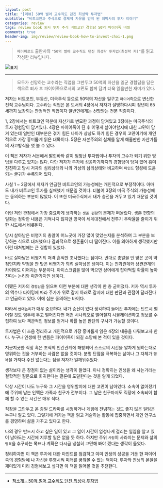 ```yaml
---  
layout: post  
title: "[리뷰] 50억 벌어 교수직도 던진 최성락 투자법"  
subtitle: "비트코인과 주식으로 경제적 자유를 얻게 된 최박사의 투자 이야기"  
categories: review  
tags: review book 퇴사 투자 주식 비트코인 경험담 50억 파이어족 비밀     
comments: true  
header-img: img/review/review-book-how-to-invest-choi-1.png
---  
```

  
> `페이퍼로드` 출판사의 `"50억 벌어 교수직도 던진 최성락 투자법(최성락 저)"`를 읽고 작성한 리뷰입니다.  

![표지](https://theorydb.github.io/assets/img/review/review-book-how-to-invest-choi-1.png)  

---

> 모두가 선망하는 교수라는 직업을 그만두고 50억의 자산을 일군 경험담을 담은 책으로 퇴사 후 파이어족으로서의 고민도 함께 담겨 더욱 읽을만한 재미가 있다.

저자는 비트코인, 부동산, 미국주식 등으로 50억의 자산을 일구고 `파이어족`으로 변신한 전직 교수님이다. 교수라는 직업은 본 도서의 4장에서 저자가 설명하다시피 정년이 65세까지 보장되는 안정적인 직업이자 일반인에게는 선망받는 전문 직종이다.

1, 2장에서는 비트코인 덕분에 자산가로 변모한 과정이 담겨있고 3장에는 미국주식의 투자 경험담이 담겨있다. 4장은 파이어족이 된 후 어떻게 살아야할지에 대한 고민이 담겨 있는데 일반인 대부분은 겪기 힘든 나아가 상상도 하기 힘든 경우의 고민이기에 개인적으로 가장 흥미롭게 읽은 대목이다. 5장은 자본주의의 실체를 알게 해줄만한 자산가들의 사고방식을 엿 볼 수 있다.

이 책은 저자가 서문에서 밝힌바와 같이 엄청난 투자법이나 투자의 고수가 되기 위한 방법을 다루고 있지는 않다. 다만 저자가 투자에 성공하기까지의 경험담이 담겨 있어 흥미진진하고 당시 저자의 심리상태와 나의 가상의 심리상태와 비교하며 `마인드` 형성에 도음되는 글귀가 수록되어 있다.

사실 1 ~ 2장에서 저자가 언급한 비트코인의 가능성에는 개인적으로 부정적이다. 아마도 내가 비트코인 투자를 실패했기 때문일 것이다. 더불어 3장의 미국 주식의 가능성에는 동의하는 부분이 많았다. 이 또한 미국주식에서 내가 승전을 거두고 있기 때문일 것이다.

이런 저런 관점에서 가장 중요하게 생각하는 `생존 편향`의 문제가 떠올랐다. 생존 편향의 일화는 정확한 내용은 기억나지 않지만 영국이 세계대전에서 전투기 추락율을 줄이기 위한 시도에서 비롯된다. 

당시 살아남은 비행기의 총알이 어느곳에 가장 많이 맞았는지를 분석하여 그 부분을 보강하는 식으로 대처했으나 결과적으로 생존율이 더 떨어진다. 이를 의아하게 생각했지만 이런 대처법에는 큰 결함이 있었다. 

바로 살아남은 비행기의 저격 흔적만 조사했다는 점이다. 반대로 총알을 안 맞은 곳이 약점인지라 약점을 안 맞은 비행기가 되려 살아남은 셈이다. 이는 인과관계와 상관관계의 차이와도 이어지는 부분이다. 아이스크림을 많이 먹으면 상어에게 잡아먹힐 확률이 높아진다는 논리와 마찬가지인 셈이다. 

어쨌든 저자의 `경험담`을 읽으며 이런 부분에 대한 생각이 한 층 굳어졌다. 저자 역시 투자의 액수나 타이밍에 따라 주가가 위로 갈지 아래로 갈지에 대한 판단과 관점이 달라진다고 언급하고 있다. 이에 십분 동의하는 바이다.

따라서 `반대논리`가 매우 중요하다. 내가 승산이 있다 생각하여 들어간 투자에는 반드시 떨어질 것도 염두에 두고 떨어진다면 어떤 시나리오로 떨어질지 시뮬레이션하고 정보를 수집하여 보다 객관적인 정보를 얻거나 확률 높은 판단의 구사가 가능할 것이다. 

투자법은 이 즈음 정리하고 개인적으로 가장 흥미롭게 읽은 4장의 내용을 다뤄보고자 한다. 누구나 인생에 한 번쯤은 파이어족이 되길 소망해 본 적이 있을 것이다. 

지긋지긋한 직장 혹은 조직의 인간관계에 해방되어 스스로의 시간을 알차게 원하는대로 영위하는 것을 거부하는 사람은 없을 것이다. 분명 단점을 극복하는 삶이나 그 자체가 `행복`을 가져다 주진 않는다는 점을 저자가 일깨워주었다.

생각보다 큰 장점이 없는 삶이라는 생각이 들었다. 아니 정확히는 인생을 왜 사는가라는 철학적인 질문으로 회귀한다는 결론에 도달한다는 것을 알게 되었다. 

막상 시간이 나도 누구와 그 시간을 영위할지에 대한 고민이 남아있다. 소속이 없어졌기에 주위에 남는 인맥은 가족과 친구가 전부이다. 그 남은 친구마저도 직장에 소속되어 함께 할 수 있는 시간은 매우 적다.

직장을 그만두고 온 종일 드라마를 시청하거나 게임에 전념하는 것도 좋지 않은 일임은 누구나 알고 있다. 그렇기에 저자는 책을 읽고 저술하는 활동에 집중하면서 개인 연구소를 경영하며 삶을 가꾸고 있다고 한다.

나의 경우 반드시 하고 싶은 일이 있고 그 일이 시간이 엄청나게 걸리는 일임을 알고 있어 남아도는 시간에 지루할 일은 없을 듯 하다. 하지만 주위 `사람`이 사라지는 문제와 삶의 `행복`을 추구하는 목표나 계획은 다시금 냉철히 고민해 봐야 겠다는 생각이 들었다. 

정리하자면 이 책은 투자에 대한 마인드를 점검하고 이미 인생의 성공을 거둔 한 파이어족의 경험담에 나 자신을 투영시켜 미래를 꿈꿔볼 수 있는 책이다. 투자와 인생의 본질을 재미있게 미리 경험해보고 싶다면 이 책을 읽어볼 것을 추천한다.

---

* [책소개 - 50억 벌어 교수직도 던진 최성락 투자법](http://www.yes24.com/Product/Goods/105893336)


